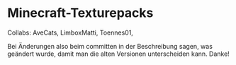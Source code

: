 # Minecraft-Texturepacks
Collabs: 
AveCats,
LimboxMatti,
Toennes01,

Bei Änderungen also beim committen in der Beschreibung sagen, was geändert wurde, 
damit man die alten Versionen unterscheiden kann. Danke!
